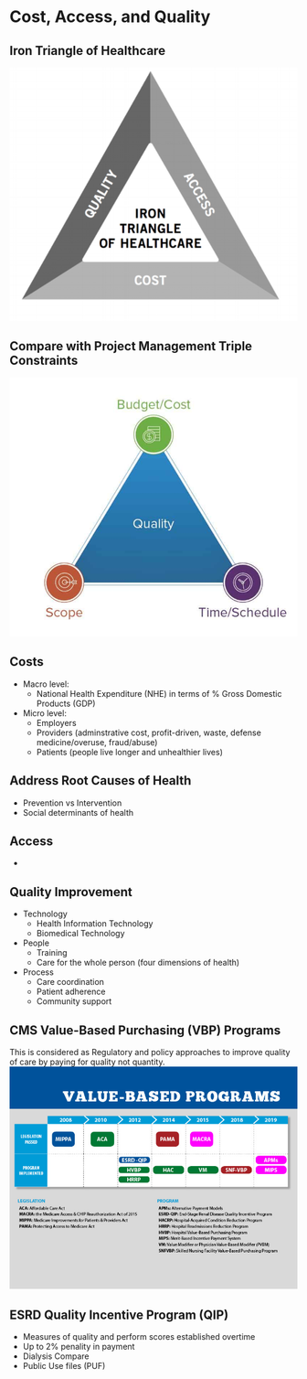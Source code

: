 # Cost, Access, and Quality
## Iron Triangle of Healthcare
![](../images/Iron_Triangle_of_Healthcare.png)
## Compare with Project Management Triple Constraints
![](../images/PM-Triple-Constraints.jpg)
## Costs
- Macro level: 
    - National Health Expenditure (NHE) in terms of % Gross Domestic Products (GDP) 
- Micro level:
    - Employers 
    - Providers (adminstrative cost, profit-driven, waste, defense medicine/overuse, fraud/abuse)
    - Patients (people live longer and unhealthier lives)
## Address Root Causes of Health 
- Prevention vs Intervention 
- Social determinants of health

## Access
- 
## Quality Improvement
- Technology
    - Health Information Technology
    - Biomedical Technology
- People 
    - Training
    - Care for the whole person (four dimensions of health)
- Process
    - Care coordination
    - Patient adherence
    - Community support
## CMS Value-Based Purchasing (VBP) Programs 
This is considered as Regulatory and policy approaches to improve quality of care by paying for quality not quantity.
![](../images/CMS_VBP_Programs.jpg)
## ESRD Quality Incentive Program (QIP) 
- Measures of quality and perform scores established overtime
- Up to 2% penality in payment
- Dialysis Compare 
- Public Use files (PUF)
